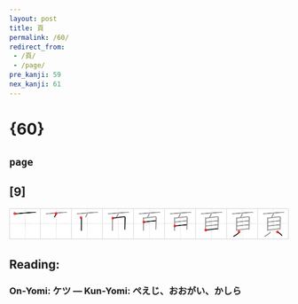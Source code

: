 ```yaml
---
layout: post
title: 頁
permalink: /60/
redirect_from:
 - /頁/
 - /page/
pre_kanji: 59
nex_kanji: 61
---
```


# {60}

## `page`

## [9]

<div class="stroke"><img src="../images/E9A081.png" /></div>

## Reading:

### On-Yomi: ケツ &mdash; Kun-Yomi: ぺえじ、おおがい、かしら
